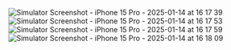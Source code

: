 ![Simulator Screenshot - iPhone 15 Pro - 2025-01-14 at 16 17 39](https://github.com/user-attachments/assets/87f10a0e-f64f-4404-a292-75860ce6cb35)
![Simulator Screenshot - iPhone 15 Pro - 2025-01-14 at 16 17 53](https://github.com/user-attachments/assets/8edb709d-ebfc-4de0-b64c-499e0f0c6794)
![Simulator Screenshot - iPhone 15 Pro - 2025-01-14 at 16 17 59](https://github.com/user-attachments/assets/49474bbe-6dd6-43bc-909c-f232be39f22f)
![Simulator Screenshot - iPhone 15 Pro - 2025-01-14 at 16 18 09](https://github.com/user-attachments/assets/7111ff89-0560-4d57-85e0-5d28857ebd67)
